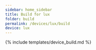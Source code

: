 ```yaml
---
sidebar: home_sidebar
title: Build for lux
folder: build
permalink: /devices/lux/build
device: lux
---
```

{% include templates/device_build.md %}
